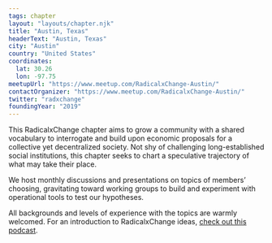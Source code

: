 ```yaml
---
tags: chapter
layout: "layouts/chapter.njk"
title: "Austin, Texas"
headerText: "Austin, Texas"
city: "Austin"
country: "United States"
coordinates:
  lat: 30.26
  lon: -97.75
meetupUrl: "https://www.meetup.com/RadicalxChange-Austin/"
contactOrganizer: "https://www.meetup.com/RadicalxChange-Austin/"
twitter: "radxchange"
foundingYear: "2019"
---
```


This RadicalxChange chapter aims to grow a community with a shared vocabulary to interrogate and build upon economic proposals for a collective yet decentralized society. Not shy of challenging long-established social institutions, this chapter seeks to chart a speculative trajectory of what may take their place.

We host monthly discussions and presentations on topics of members’ choosing, gravitating toward working groups to build and experiment with operational tools to test our hypotheses.

All backgrounds and levels of experience with the topics are warmly welcomed. For an introduction to RadicalxChange ideas, [check out this podcast](https://80000hours.org/podcast/episodes/glen-weyl-radically-reforming-capitalism-and-democracy/).
